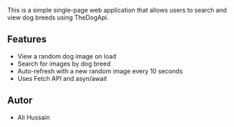 This is a simple single-page web application that allows users to search and view dog breeds using TheDogApi.

## Features
- View a random dog image on load
- Search for images by dog breed
- Auto-refresh with a new random image every 10 seconds
- Uses Fetch API and asyn/await

## Autor
- Ali Hussain